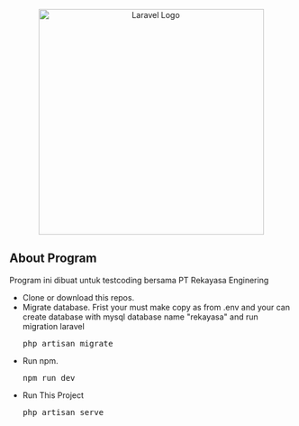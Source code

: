 <p align="center"><a href="https://laravel.com" target="_blank"><img src="https://raw.githubusercontent.com/laravel/art/master/logo-lockup/5%20SVG/2%20CMYK/1%20Full%20Color/laravel-logolockup-cmyk-red.svg" width="400" alt="Laravel Logo"></a></p>


## About Program

Program ini dibuat untuk testcoding bersama PT Rekayasa Enginering

- Clone or download this repos.
- Migrate database.
    Frist your must make copy as from .env and your can create database with mysql database name "rekayasa" and run migration laravel
    <pre>php artisan migrate</pre>
- Run npm.
    <pre>npm run dev</pre>
- Run This Project
    <pre>php artisan serve</pre>


